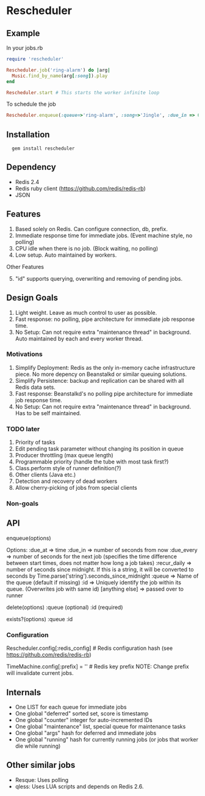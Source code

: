 # Rescheduler

## Example
In your jobs.rb

```ruby 
require 'rescheduler'

Rescheduler.job('ring-alarm') do |arg|
  Music.find_by_name(arg[:song]).play
end

Rescheduler.start # This starts the worker infinite loop
```

To schedule the job
```ruby
Rescheduler.enqueue(:queue=>'ring-alarm', :song=>'Jingle', :due_in => 600) # Use 10.minutes if using active support
```

## Installation
```
  gem install rescheduler
```
## Dependency
  
* Redis 2.4
* Redis ruby client (https://github.com/redis/redis-rb)
* JSON

## Features
1. Based solely on Redis. Can configure connection, db, prefix.
2. Immediate response time for immediate jobs. (Event machine style, no polling)
3. CPU idle when there is no job. (Block waiting, no polling)
4. Low setup. Auto maintained by workers. 

Other Features

5. "id" supports querying, overwriting and removing of pending jobs.

## Design Goals

1. Light weight. Leave as much control to user as possible.
2. Fast response: no polling, pipe architecture for immediate job response time.
3. No Setup: Can not require extra "maintenance thread" in background. Auto maintained by each and every worker thread.

### Motivations

1. Simplify Deployment: Redis as the only in-memory cache infrastructure piece. No more depency on Beanstalkd or similar queuing solutions.
2. Simplify Persistence: backup and replication can be shared with all Redis data sets.
3. Fast response: Beanstalkd's no polling pipe architecture for immediate job response time.
4. No Setup: Can not require extra "maintenance thread" in background. Has to be self maintained.

### TODO later
1. Priority of tasks
2. Edit pending task parameter without changing its position in queue
3. Producer throttling (max queue length)
4. Programmable priority (handle the tube with most task first?)
5. Class.perform style of runner definition(?)
6. Other clients (Java etc.)
7. Detection and recovery of dead workers
8. Allow cherry-picking of jobs from special clients

### Non-goals


## API
enqueue(options)

Options:
:due_at => time
:due_in => number of seconds from now
:due_every => number of seconds for the next job (specifies the time difference between start times, does not matter how long a job takes)
:recur_daily => number of seconds since midnight. If this is a string, it will be converted to seconds by Time.parse('string').seconds_since_midnight
:queue => Name of the queue (default if missing)
:id => Uniquely identify the job within its queue. (Overwrites job with same id)
[anything else] => passed over to runner

delete(options)
:queue (optional)
:id    (required)

exists?(options)
:queue
:id

### Configuration

Rescheduler.config[:redis_config] # Redis configuration hash (see https://github.com/redis/redis-rb)

TimeMachine.config[:prefix] = '' # Redis key prefix
NOTE: Change prefix will invalidate current jobs.

## Internals
* One LIST for each queue for immediate jobs
* One global "deferred" sorted set, score is timestamp
* One global "counter" integer for auto-incremented IDs
* One global "maintenance" list, special queue for maintenance tasks
* One global "args" hash for deferred and immediate jobs
* One global "running" hash for currently running jobs (or jobs that worker die while running)

## Other similar jobs
* Resque: Uses polling
* qless: Uses LUA scripts and depends on Redis 2.6. 

